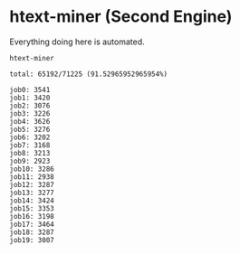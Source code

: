 # htext-miner (Second Engine)

Everything doing here is automated.

```
htext-miner

total: 65192/71225 (91.52965952965954%)

job0: 3541
job1: 3420
job2: 3076
job3: 3226
job4: 3626
job5: 3276
job6: 3202
job7: 3168
job8: 3213
job9: 2923
job10: 3286
job11: 2938
job12: 3287
job13: 3277
job14: 3424
job15: 3353
job16: 3198
job17: 3464
job18: 3287
job19: 3007
```